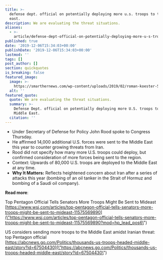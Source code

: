 ```yaml
---
title: >-
  defense dept. official on potentially deploying more u.s. troops to the middle
  east.
description: We are evaluating the threat situations.
aliases:
  - >-
    article/defense-dept-official-on-potentially-deploying-more-u-s-troops-to-the-middle-east/
published: true
date: '2019-12-06T15:34:03+00:00'
publishDate: '2019-12-06T15:34:03+00:00'
lastmod: ''
tags: []
post_author: []
section: quickquotes
is_breaking: false
featured_image:
  image: >-
    https://smarthernews.com/wp-content/uploads/2019/02/roman-koester-570842-unsplash-min-scaled.jpg
  alt: ''
featured_quote:
  quote: We are evaluating the threat situations.
  summary: >-
    Defense Dept. official on potentially deploying more U.S. troops to the
    Middle East.
  citation: ''
---
```

*   Under Secretary of Defense for Policy John Rood spoke to Congress Thursday.
*   He affirmed 14,000 additional U.S. forces were sent to the Middle East this year to counter growing threats from Iran.
*   Rood did not specify how many more U.S. troops could deploy, but confirmed consideration of more forces being sent to the region.
*   Context: Upwards of 80,000 U.S. troops are deployed to the Middle East at any time.
*   **Why It Matters:** Reflects heightened concern about Iran after a series of attacks this year (bombing of an oil tanker in the Strait of Hormuz and bombing of a Saudi oil company).

**Read more**:

Top Pentagon Official Tells Senators More Troops Might Be Sent to Mideast  
[https://www.wsj.com/articles/top-pentagon-official-tells-senators-more-troops-might-be-sent-to-mideast-11575569890](\"https://www.wsj.com/articles/top-pentagon-official-tells-senators-more-troops-might-be-sent-to-mideast-11575569890?mod=hp_lead_pos6\")

US considers sending more troops to the Middle East amidst Iranian threat: top Pentagon official  
[https://abcnews.go.com/Politics/thousands-us-troops-headed-middle-east/story?id=67504430](\"https://abcnews.go.com/Politics/thousands-us-troops-headed-middle-east/story?id=67504430\")